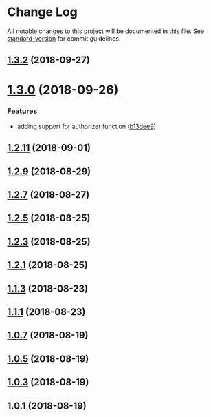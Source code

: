 # Change Log

All notable changes to this project will be documented in this file. See [standard-version](https://github.com/conventional-changelog/standard-version) for commit guidelines.

<a name="1.3.2"></a>
## [1.3.2](https://github.com/davidecavaliere/serverless-apigator/compare/v1.3.0...v1.3.2) (2018-09-27)



<a name="1.3.0"></a>
# [1.3.0](https://github.com/davidecavaliere/serverless-apigator/compare/v1.2.11...v1.3.0) (2018-09-26)


### Features

* adding support for authorizer function ([b13dee9](https://github.com/davidecavaliere/serverless-apigator/commit/b13dee9))



<a name="1.2.11"></a>
## [1.2.11](https://github.com/davidecavaliere/serverless-apigator/compare/v1.2.9...v1.2.11) (2018-09-01)



<a name="1.2.9"></a>
## [1.2.9](https://github.com/davidecavaliere/serverless-apigator/compare/v1.2.7...v1.2.9) (2018-08-29)



<a name="1.2.7"></a>
## [1.2.7](https://github.com/davidecavaliere/serverless-apigator/compare/v1.2.5...v1.2.7) (2018-08-27)



<a name="1.2.5"></a>
## [1.2.5](https://github.com/davidecavaliere/serverless-apigator/compare/v1.2.3...v1.2.5) (2018-08-25)



<a name="1.2.3"></a>
## [1.2.3](https://github.com/davidecavaliere/serverless-apigator/compare/v1.2.1...v1.2.3) (2018-08-25)



<a name="1.2.1"></a>
## [1.2.1](https://github.com/davidecavaliere/serverless-apigator/compare/v1.1.3...v1.2.1) (2018-08-25)



<a name="1.1.3"></a>
## [1.1.3](https://github.com/davidecavaliere/serverless-apigator/compare/v1.1.1...v1.1.3) (2018-08-23)



<a name="1.1.1"></a>
## [1.1.1](https://github.com/davidecavaliere/serverless-apigator/compare/v1.0.7...v1.1.1) (2018-08-23)



<a name="1.0.7"></a>
## [1.0.7](https://github.com/davidecavaliere/serverless-apigator/compare/v1.0.5...v1.0.7) (2018-08-19)



<a name="1.0.5"></a>
## [1.0.5](https://github.com/davidecavaliere/serverless-apigator/compare/v1.0.3...v1.0.5) (2018-08-19)



<a name="1.0.3"></a>
## [1.0.3](https://github.com/davidecavaliere/serverless-apigator/compare/v1.0.1...v1.0.3) (2018-08-19)



<a name="1.0.1"></a>
## 1.0.1 (2018-08-19)
